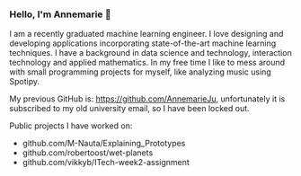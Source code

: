 ### Hello, I'm Annemarie 👋

I am a recently graduated machine learning engineer. I love designing and developing applications incorporating state-of-the-art machine learning techniques. I have a background in data science and technology, interaction technology and applied mathematics. In my free time I like to mess around with small programming projects for myself, like analyzing music using Spotipy.

My previous GitHub is: https://github.com/AnnemarieJu, unfortunately it is subscribed to my old university email, so I have been locked out.

Public projects I have worked on:
- github.com/M-Nauta/Explaining_Prototypes
- github.com/robertoost/wet-planets
- github.com/vikkyb/ITech-week2-assignment
